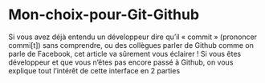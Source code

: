 # Mon-choix-pour-Git-Github
Si vous avez déjà entendu un développeur dire qu’il « commit » (prononcer commi[t]) sans comprendre, ou des collègues parler de Github comme on parle de Facebook, cet article va sûrement vous éclairer ! Si vous êtes développeur et que vous n’êtes pas encore passé à Github, on vous explique tout l’intérêt de cette interface en 2 parties
